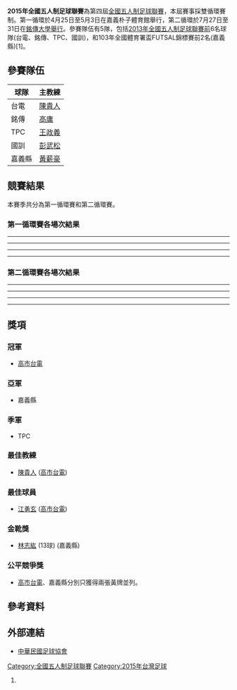 **2015年全國五人制足球聯賽**為第四屆[全國五人制足球聯賽](../Page/全國五人制足球聯賽.md "wikilink")，本屆賽事採雙循環賽制。第一循環於4月25日至5月3日在嘉義朴子體育館舉行，第二循環於7月27日至31日在[銘傳大學舉行](../Page/銘傳大學.md "wikilink")。參賽隊伍有5隊，包括[2013年全國五人制足球聯賽前](../Page/2013年全國五人制足球聯賽.md "wikilink")6名球隊(台電、銘傳、TPC、國訓)，和103年全國體育署盃FUTSAL錦標賽前2名(嘉義縣)\[1\]。

## 參賽隊伍

| 球隊  | 主教練                                                 |
| --- | --------------------------------------------------- |
| 台電  | [陳貴人](../Page/陳貴人.md "wikilink")                    |
| 銘傳  | [高庸](https://zh.wikipedia.org/wiki/高庸 "wikilink")   |
| TPC | [王政義](https://zh.wikipedia.org/wiki/王政義 "wikilink") |
| 國訓  | [彭武松](https://zh.wikipedia.org/wiki/彭武松 "wikilink") |
| 嘉義縣 | [黃薪豪](https://zh.wikipedia.org/wiki/黃薪豪 "wikilink") |

## 競賽結果

本賽季共分為第一循環賽和第二循環賽。

### 第一循環賽各場次結果

-----

-----

-----

-----

### 第二循環賽各場次結果

-----

-----

-----

-----

## 獎項

### 冠軍

  - [高市台電](../Page/台電足球隊.md "wikilink")

### 亞軍

  - 嘉義縣

### 季軍

  - TPC

### 最佳教練

  - [陳貴人](../Page/陳貴人.md "wikilink")
    ([高市台電](../Page/台電足球隊.md "wikilink"))

### 最佳球員

  - [江勇玄](https://zh.wikipedia.org/wiki/江勇玄 "wikilink")
    ([高市台電](../Page/台電足球隊.md "wikilink"))

### 金靴獎

  - [林志紘](https://zh.wikipedia.org/wiki/林志紘 "wikilink") (13球) (嘉義縣)

### 公平競爭獎

  - [高市台電](../Page/台電足球隊.md "wikilink")、嘉義縣分別只獲得兩張黃牌並列。

## 參考資料

## 外部連結

  - [中華民國足球協會](http://www.ctfa.com.tw)

[Category:全國五人制足球聯賽](https://zh.wikipedia.org/wiki/Category:全國五人制足球聯賽 "wikilink")
[Category:2015年台灣足球](https://zh.wikipedia.org/wiki/Category:2015年台灣足球 "wikilink")

1.